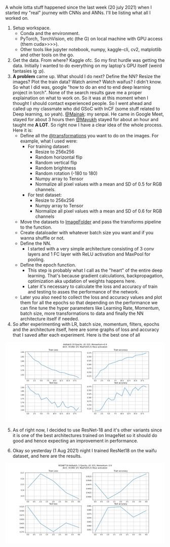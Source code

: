 A whole lotta stuff happened since the last week (20 july 2021) when I started my "real" journey with CNNs and ANNs. 
I'll be listing what all I worked on.
 
1. Setup workspace.
    - Conda and the environment.
    - PyTorch, TorchVision, etc (the G) on local machine with GPU access (them cuda>>>>).
    - Other tools like jupyter notebook, numpy, kaggle-cli, cv2, matplotlib and other tools on the go.
2. Get the data. From where? Kaggle ofc. So my first hurdle was getting the data. Initially I wanted to do everything on my laptop's GPU itself (weird fantasies ig :p).
3. **A problem** came up. What should I do next? Define the NN? Resize the images? Plot the train data? Watch anime? Watch waifus? I didn't know. So what I did was, google "how to do an end to end deep learning project in torch". None of the search results gave me a proper explaination on what to work on. So it was at this moment when I thought I should contact experienced people. So I went ahead and called up my classmate who did GSoC with InCF (some stuff related to Deep learning, so yeah). [@Mainak](https://github.com/MainakDeb): my senpai. He came in Google Meet, stayed for about 3 hours then [@Mayukh](https://github.com/MayukhDeb) stayed for about an hour and taught me **A LOT**. So right now I have a clear idea of the whole process. Here it is:
    - Define all the [@transformations](https://pytorch.org/vision/stable/transforms.html#torchvision.transforms.Compose) you want to do on the images. For example, what I used were:
        - For training dataset:
            - Resize to 256x256
            - Random horizontal flip
            - Random vertical flip
            - Random brightness
            - Random rotation (-180 to 180)
            - Numpy array to Tensor
            - Normalize all pixel values with a mean and SD of 0.5 for RGB channels.
        - For test dataset:
            - Resize to 256x256
            - Numpy array to Tensor
            - Normalize all pixel values with a mean and SD of 0.6 for RGB channels
    - Move the datasets to [ImageFolder](https://pytorch.org/vision/stable/datasets.html#torchvision.datasets.ImageFolder) and pass the transforms pipeline to the function.
    - Create dataloader with whatever batch size you want and if you wanna shuffle or not. 
    - Define the NN.
        - I started with a very simple architecture consisting of 3 conv layers and 1 FC layer with ReLU activation and MaxPool for pooling.
    - Define the epoch function.
        - This step is probably what I call as the "heart" of the entire deep learning. That's because gradient calculations, backpropagation, optimization aka updation of weights happens here.
        - Later it's necessary to calculate the loss and accuracy of train and testing to asses the performance of the network.
    - Later you also need to collect the loss and accuracy values and plot them for all the epochs so that depending on the performance we can fine tune the hyper parameters like Learning Rate, Momentum, batch size, more transformations to data and finally the NN architecture itself if needed.
4. So after experimenting with LR, batch size, momentum, filters, epochs and the architecture itself, here are some graphs of loss and accuracy that I saved after each experiment. Here is the best one of all

![](./assets/64bat20epochLR0151.png)

5. As of right now, I decided to use ResNet-18 and it's other variants since it is one of the best architectures trained on ImageNet so it should do good and hence expecting an improvement in performance.

6. Okay so yesterday (1 Aug 2021) night I trained ResNet18 on the waifu dataset, and here are the results.

![](./assets/RESNET18.png)
